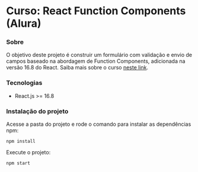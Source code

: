 # Curso: React Function Components (Alura)

### Sobre

O objetivo deste projeto é construir um formulário com validação e envio de campos baseado na abordagem de Function Components, adicionada na versão 16.8 do React. Saiba mais sobre o curso [neste link](https://cursos.alura.com.br/course/react-hooks-e-formularios).

### Tecnologias

- React.js >= 16.8

### Instalação do projeto

Acesse a pasta do projeto e rode o comando para instalar as dependências npm:

    npm install

Execute o projeto:

    npm start
